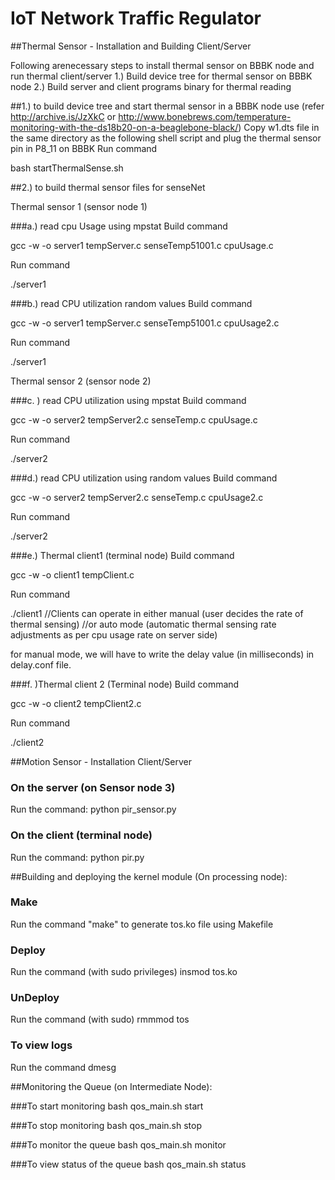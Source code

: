 # IoT Network Traffic Regulator

##Thermal Sensor - Installation and Building Client/Server

Following arenecessary steps to install thermal sensor on BBBK node and run thermal client/server
1.) Build device tree for thermal sensor on BBBK node
2.) Build server and client programs binary for thermal reading


##1.) to build device tree and start thermal sensor in a BBBK node
use (refer http://archive.is/JzXkC or http://www.bonebrews.com/temperature-monitoring-with-the-ds18b20-on-a-beaglebone-black/)
Copy w1.dts file in the same directory as the following shell script and plug the thermal sensor pin in P8_11 on BBBK
Run command

bash startThermalSense.sh


##2.) to build thermal sensor files
for senseNet

Thermal sensor 1 (sensor node 1) 

###a.) read cpu Usage using mpstat
Build command 

gcc -w -o server1 tempServer.c senseTemp51001.c cpuUsage.c

Run command

./server1 <port No.>


###b.) read CPU utilization random values
Build command 

gcc -w -o server1 tempServer.c senseTemp51001.c cpuUsage2.c

Run command

./server1 <port No.>

Thermal sensor 2 (sensor node 2)

###c. ) read CPU utilization using mpstat
Build command

gcc -w -o server2 tempServer2.c senseTemp.c cpuUsage.c

Run command

./server2 <port No.>

###d.) read CPU utilization using random values
Build command

gcc -w -o server2 tempServer2.c senseTemp.c cpuUsage2.c

Run command

./server2 <Port No.>

###e.) Thermal client1 (terminal node)
Build command

gcc -w -o client1 tempClient.c

Run command

./client1 <IP> <port No.> <Mode>          //Clients can operate in either manual (user decides the rate of thermal sensing)
                                          //or auto mode (automatic thermal sensing rate adjustments as per cpu usage rate on server side)
                                          
for manual mode, we will have to write the delay value (in milliseconds) in delay.conf file.                                          

###f. )Thermal client 2 (Terminal node)
Build command

gcc -w -o client2 tempClient2.c

Run command

./client2 <IP> <port No.> <Mode>




##Motion Sensor - Installation Client/Server 
### On the server (on Sensor node 3)
Run the command: python pir_sensor.py <portno> 

### On the client (terminal node)
Run the command: python pir.py <serverip> <portno>



##Building and deploying the kernel module (On processing node):

### Make
Run the command "make" to generate tos.ko file using Makefile

### Deploy
Run the command (with sudo privileges) insmod tos.ko

### UnDeploy
Run the command (with sudo) rmmmod tos

### To view logs
Run the command dmesg

##Monitoring the Queue (on Intermediate Node):

###To start monitoring
bash qos_main.sh start                        

###To stop monitoring
bash qos_main.sh stop

###To monitor the queue
bash qos_main.sh monitor  

###To view status of the queue
bash qos_main.sh status                        
